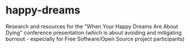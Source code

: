 # happy-dreams
Research and resources for the "When Your Happy Dreams Are About Dying" conference presentation (which is about avoiding and mitigating burnout - especially for Free Software/Open Source project participants)
